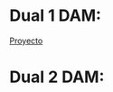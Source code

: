 # Dual 1 DAM:
 [Proyecto](https://drive.google.com/file/d/17BiJqaKkK-xBPxo9Lbbc8zRMPp0Ujntt/view?usp=drive_link)

# Dual 2 DAM:
